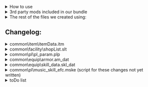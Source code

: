 <details>
<summary>How to use</summary>
  
- Download this repo and add the files to "[...]\Steam\steamapps\common\Monster Hunter World"
- That's it, you can start the game and all mods will be loaded  
</details>

<details>
<summary>3rd party mods included in our bundle</summary>
  
- Stracker's Loader - https://www.nexusmods.com/monsterhunterworld/mods/1982
- Performance Booster and Plugin Extender - https://www.nexusmods.com/monsterhunterworld/mods/3473
- Tic Rate Fix - https://www.nexusmods.com/monsterhunterworld/mods/3474
- Camera Zoom - https://www.nexusmods.com/monsterhunterworld/mods/790
- No Rain - https://www.nexusmods.com/monsterhunterworld/mods/75
- Skippable Cutscenes - https://www.nexusmods.com/monsterhunterworld/mods/5540
- Guiding Lands Gathering Indicator - https://www.nexusmods.com/monsterhunterworld/mods/1986
- Easier to spot Guiding Lands Gathering Spots - https://www.nexusmods.com/monsterhunterworld/mods/1972
- All Monster Drops Increased - https://www.nexusmods.com/monsterhunterworld/mods/6556
- Tenderizing Rebalance and Removal - https://www.nexusmods.com/monsterhunterworld/mods/5601
- Permanent Shiny Drops - https://www.nexusmods.com/monsterhunterworld/mods/3456
- Sharpening finish sound replacement__Nice Meme - https://www.nexusmods.com/monsterhunterworld/mods/345
</details>

<details>
<summary>The rest of the files we created using:</summary>

- The rest of the files we created using
- https://github.com/Synthlight/MHW-Editor
- https://github.com/Synthlight/MHW-Editor/wiki
- https://www.nexusmods.com/monsterhunterworld/mods/411
- oo2core_8_win64.dll (got a backup on Google-Drive)
</details>

<h2>Changelog:</h2>

  <details>
  <summary>common\item\itemData.itm</summary>
    
  - changed item carry limits, especially for healing items as part of the defense rework
  - the following items are now infinite use: 
      - Blast and poison coatings, ammos (aside from para, sleep, cluster and slicing)
      - Cool Drink, Hot Drink, Whetfish Fin, Whetfish Fin+ and Well-done Steak
  - Banned the following items (defense rework): <br>
   Armortalon, Armorcharm, (Mega) Armorskin, (Mega) Demondrug, Ancient Potion


  </details>

  <details>
  <summary>common\facility\shopList.slt</summary>
  
  - add all relevent usable items to the shop and some other items as well
  </details>

  <details>
  <summary>common\pl\pl_param.plp</summary>

  - Gunner Defense Rate 0.7 => 0.55  
  </details>

  <details>
  <summary>common\equip\armor.am_dat</summary>
    
  - SELECT a.P1_Set_Group, a.p2_Variant, a.P3_Type, a.P4_Equip_slot,"Defense",a.Defense*3 WHERE a.Defense> 0
  </details>

  <details>
  <summary>common\equip\skill_data.skl_dat</summary>
  
  - Weakness Exploit DLC nerf reverted, +15/30/50% affinity on weakspots, no softening requirement
  - Focus:
    - charge rate changed from 95/90/85% to 92/85/80%
    - gauge fill rate changed from 5/10/20% to 10/20/35%
  - Partbreaker changed from 10/20/30% to 20/35/50%
  - Slugger changed from 20/30/40/50/60% to 20/40/50/75/100%
  - Stamina Thief from 20/30/40/50/60% to 40/60/80/110/150%
  - Latent Power affinity changed from 10/20/30/40/50/60/70% to 20/30/40/50/60/75/100%
  - Agitator affinity changed from 5/5/7/7/10/15/20% to 5/6/7/8/10/15/20%
  - Peak Performance attack buff changed from 5/10/20 to 10/18/25
  - Heroics:
   - attack changed from 0/5/5/10/15/25/40% to 3/6/9/12/15/25/40%
   - defense changed from 50/50/100/100/100/150/150 to 50/60/70/80/100/125/150
  - Marathon Runner stamina usage rate changed from 85/70/50% to 75/60/50%
  - Stamina Surge stamina recovery increase changed from 10/20/30% to 10/25/40%
  - Quick Sheath changed from 110/120/140 to 120/140/155
  - Item Prolonger changed from 10/25/50% to 33/66/100%
  - Free Meal changed from 25/50/75% to 20/35/50%
  - Maximum Might:
    - affinity changed from 10/20/30/40/40% to 10/20/30/40/50% 
    - max stamina time requirement removed (from 5/5/5/5/0s)
    - persisting buff duration changed from 2/3/3/4/0s to 0/0/0/1/2s



  </details>
  
  <details>
  <summary>common\pl\music_skill_efc.mske (script for these changes not yet written)</summary>

  - encore no longer extends the duration or boosts the effect of buffs
  - duration of all songs changed to 3min/6min/12min (no maestro/maestro 1/maestro 2)
  - made the following changes to the effects of buffs:
    - Tool Use Drain Reduced (S): from 0.75/0.75 ==> 0.8
    - Tool Use Drain Reduced (L): from 0.75/0.75 ==> 0.7
    - Elemental Attack Boost: from 1.08/1.1 ==> 1.12
    - Abnormal Status Atk. Increased: from 1.1/1.15 ==> 1.3
    - Defense or Attack Up (S): from 1.1/1.15 ==> 1.12
    - Defense or Attack Up (L): from 1.15/1.2 ==> 1.2
    - Recovery Speed (S): from 2/2 ==> 2
    - Recovery Speed (L): from 3/3 ==> 3
    - Blight Res Up: from 5/10 ==> 10
    - Elemental Res Boost (S): from 5/7 ==> 7
    - Elemental Res Boost (L): from 7/10 ==> 10
    - Affinity Up and Health Rec. (S): from 15/20 ==> 20
    - Health Boost (S): from 30/30 ==> 30
    - Health Boost (L): from 50/50 ==> 50
    - Max Stamina Up + Recovery: from 50/50 ==> 50
  
  </details>

  <details>
  <summary>toDo list</summary>

  - add certain decos as quest rewards
  - change drop tables
  - hh script
  - armor script + armor res changes
  </details>